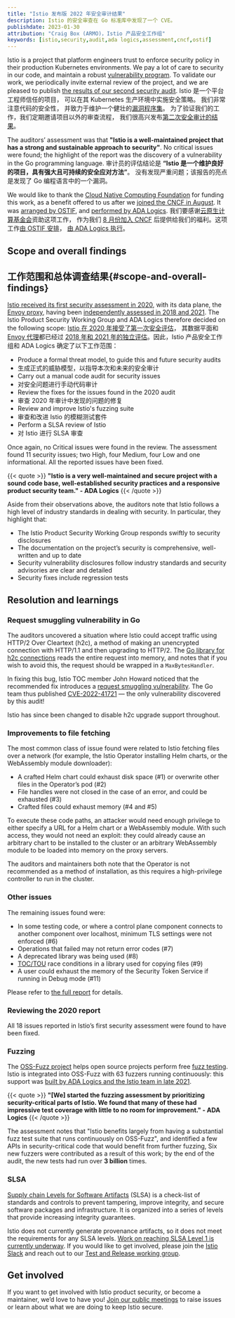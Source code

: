 ```yaml
---
title: "Istio 发布版 2022 年安全审计结果"
description: Istio 的安全审查在 Go 标准库中发现了一个 CVE。
publishdate: 2023-01-30
attribution: "Craig Box (ARMO)，Istio 产品安全工作组"
keywords: [istio,security,audit,ada logics,assessment,cncf,ostif]
---
```


Istio is a project that platform engineers trust to enforce security policy in their production Kubernetes environments. We pay a lot of care to security in our code, and maintain a robust [vulnerability program](/docs/releases/security-vulnerabilities/). To validate our work, we periodically invite external review of the project, and we are pleased to publish [the results of our second security audit](./Istio%20audit%20report%20-%20ADA%20Logics%20-%202023-01-30%20-%20v1.0.pdf).
Istio 是一个平台工程师信任的项目，
可以在其 Kubernetes 生产环境中实施安全策略。
我们非常注意代码的安全性，
并致力于维护一个健壮的[漏洞程序集](/zh/docs/releases/security-vulnerabilities/)。
为了验证我们的工作，我们定期邀请项目以外的审查流程，
我们很高兴发布[第二次安全审计的结果](./Istio%20audit%20report%20-%20ADA%20Logics%20-%202023-01-30%20-%20v1.0.pdf)。

The auditors’ assessment was that **"Istio is a well-maintained project that has a strong and sustainable approach to security"**. No critical issues were found; the highlight of the report was the discovery of a vulnerability in the Go programming language.
审计员的评估结论是
**“Istio 是一个维护良好的项目，具有强大且可持续的安全应对方法”**。
没有发现严重问题；该报告的亮点是发现了 Go 编程语言中的一个漏洞。

We would like to thank the [Cloud Native Computing Foundation](https://cncf.io/) for funding this work, as a benefit offered to us after we [joined the CNCF in August](https://www.cncf.io/blog/2022/09/28/istio-sails-into-the-cloud-native-computing-foundation/). It was [arranged by OSTIF](https://ostif.org/the-audit-of-istio-is-complete), and [performed by ADA Logics](https://adalogics.com/blog/istio-security-audit).
我们要感谢[云原生计算基金会](https://cncf.io/)资助这项工作，
作为我们 [8 月份加入 CNCF](https://www.cncf.io/blog/2022/09/28/istio-sails-into-the-cloud-native-computing-foundation/)
后提供给我们的福利。这项工作[由 OSTIF 安排](https://ostif.org/the-audit-of-istio-is-complete)，
[由 ADA Logics 执行](https://adalogics.com/blog/istio-security-audit)。

## Scope and overall findings
## 工作范围和总体调查结果{#scope-and-overall-findings}

[Istio received its first security assessment in 2020](/blog/2021/ncc-security-assessment/), with its data plane, the [Envoy proxy](https://envoyproxy.io/), having been [independently assessed in 2018 and 2021](https://github.com/envoyproxy/envoy#security-audit). The Istio Product Security Working Group and ADA Logics therefore decided on the following scope:
[Istio 在 2020 年接受了第一次安全评估](/zh/blog/2021/ncc-security-assessment/)，
其数据平面和 [Envoy 代理](https://envoyproxy.io/)都已经过
[2018 年和 2021 年的独立评估](https://github.com/envoyproxy/envoy#security-audit)。因此，Istio 产品安全工作组和
ADA Logics 确定了以下工作范围：

* Produce a formal threat model, to guide this and future security audits
* 生成正式的威胁模型，以指导本次和未来的安全审计
* Carry out a manual code audit for security issues
* 对安全问题进行手动代码审计
* Review the fixes for the issues found in the 2020 audit
* 审查 2020 年审计中发现的问题的修复
* Review and improve Istio's fuzzing suite
* 审查和改进 Istio 的模糊测试套件
* Perform a SLSA review of Istio
* 对 Istio 进行 SLSA 审查

Once again, no Critical issues were found in the review. The assessment found 11 security issues; two High, four Medium, four Low and one informational. All the reported issues have been fixed.

{{< quote >}}
**"Istio is a very well-maintained and secure project with a sound code base, well-established security practices and a responsive product security team." - ADA Logics**
{{< /quote >}}

Aside from their observations above, the auditors note that Istio follows a high level of industry standards in dealing with security. In particular, they highlight that:

* The Istio Product Security Working Group responds swiftly to security disclosures
* The documentation on the project’s security is comprehensive, well-written and up to date
* Security vulnerability disclosures follow industry standards and security advisories are clear and detailed
* Security fixes include regression tests

## Resolution and learnings

### Request smuggling vulnerability in Go

The auditors uncovered a situation where Istio could accept traffic using HTTP/2 Over Cleartext (h2c), a method of making an unencrypted connection with HTTP/1.1 and then upgrading to HTTP/2. The [Go library for h2c connections](https://pkg.go.dev/golang.org/x/net/http2/h2c) reads the entire request into memory, and notes that if you wish to avoid this, the request should be wrapped in a `MaxBytesHandler`.

In fixing this bug, Istio TOC member John Howard noticed that the recommended fix introduces a [request smuggling vulnerability](https://portswigger.net/web-security/request-smuggling). The Go team thus published [CVE-2022-41721](https://cve.mitre.org/cgi-bin/cvename.cgi?name=CVE-2022-41721) — the only vulnerability discovered by this audit!

Istio has since been changed to disable h2c upgrade support throughout.

### Improvements to file fetching

The most common class of issue found were related to Istio fetching files over a network (for example, the Istio Operator installing Helm charts, or the WebAssembly module downloader):

* A crafted Helm chart could exhaust disk space (#1) or overwrite other files in the Operator’s pod (#2)
* File handles were not closed in the case of an error, and could be exhausted (#3)
* Crafted files could exhaust memory  (#4 and #5)

To execute these code paths, an attacker would need enough privilege to either specify a URL for a Helm chart or a WebAssembly module.  With such access, they would not need an exploit: they could already cause an arbitrary chart to be installed to the cluster or an arbitrary WebAssembly module to be loaded into memory on the proxy servers.

The auditors and maintainers both note that the Operator is not recommended as a method of installation, as this requires a high-privilege controller to run in the cluster.

### Other issues

The remaining issues found were:

* In some testing code, or where a control plane component connects to another component over localhost, minimum TLS settings were not enforced (#6)
* Operations that failed may not return error codes (#7)
* A deprecated library was being used (#8)
* [TOC/TOU](https://en.wikipedia.org/wiki/Time-of-check_to_time-of-use) race conditions in a library used for copying files (#9)
* A user could exhaust the memory of the Security Token Service if running in Debug mode (#11)

Please refer to [the full report](./Istio%20audit%20report%20-%20ADA%20Logics%20-%202023-01-30%20-%20v1.0.pdf) for details.

### Reviewing the 2020 report

All 18 issues reported in Istio’s first security assessment were found to have been fixed.

### Fuzzing

The [OSS-Fuzz project](https://google.github.io/oss-fuzz/) helps open source projects perform free [fuzz testing](https://en.wikipedia.org/wiki/Fuzzing). Istio is integrated into OSS-Fuzz with 63 fuzzers running continuously: this support was [built by ADA Logics and the Istio team in late 2021](https://adalogics.com/blog/fuzzing-istio-cve-CVE-2022-23635).

{{< quote >}}
**"[We] started the fuzzing assessment by prioritizing security-critical parts of Istio. We found that many of these had impressive test coverage with little to no room for improvement." - ADA Logics**
{{< /quote >}}

The assessment notes that "Istio benefits largely from having a substantial fuzz test suite that runs continuously on OSS-Fuzz", and identified a few APIs in security-critical code that would benefit from further fuzzing, Six new fuzzers were contributed as a result of this work; by the end of the audit, the new tests had run over **3 billion** times.

### SLSA

[Supply chain Levels for Software Artifacts](https://slsa.dev/) (SLSA) is a check-list of standards and controls to prevent tampering, improve integrity, and secure software packages and infrastructure. It is organized into a series of levels that provide increasing integrity guarantees.

Istio does not currently generate provenance artifacts, so it does not meet the requirements for any SLSA levels.  [Work on reaching SLSA Level 1 is currently underway](https://github.com/istio/istio/issues/42517). If you would like to get involved, please join the [Istio Slack](https://slack.istio.io/) and reach out to our [Test and Release working group](https://istio.slack.com/archives/C6FCV6WN4).

## Get involved

If you want to get involved with Istio product security, or become a maintainer, we’d love to have you! [Join our public meetings](https://github.com/istio/community/blob/master/WORKING-GROUPS.md) to raise issues or learn about what we are doing to keep Istio secure.
